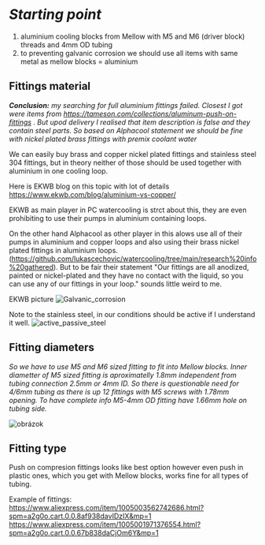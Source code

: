 # *Starting point*

1. aluminium cooling blocks from Mellow with M5 and M6 (driver block) threads and 4mm OD tubing
2. to preventing galvanic corrosion we should use all items with same metal as mellow blocks = aluminium

## Fittings material

***Conclusion:** my searching for full aluminium fittings failed. Closest I got were items from https://tameson.com/collections/aluminum-push-on-fittings . But upod delivery I realised that item description is false and they contain steel parts. So based on Alphacool statement we should be fine with nickel plated brass fittings with premix coolant water*

We can easily buy brass and copper nickel plated fittings and stainless steel 304 fittings, but in theory neither of those should be used together with aluminium in one cooling loop.

Here is EKWB blog on this topic with lot of details https://www.ekwb.com/blog/aluminium-vs-copper/

EKWB as main player in PC watercooling is strct about this, they are even prohibiting to use their pumps in aluminium containing loops.

On the other hand Alphacool as other player in this alows use all of their pumps in aluminium and copper loops and also using their brass nickel plated fittings in aluminium loops. (https://github.com/lukascechovic/watercooling/tree/main/research%20info%20gathered). But to be fair their statement "Our fittings are all anodized, painted or nickel-plated and they have no contact with the liquid, so you can use any of our fittings in your loop." sounds little weird to me.



EKWB picture
![Galvanic_corrosion](https://github.com/lukascechovic/watercooling/assets/12114252/ca4c85e1-87f3-46e5-969b-c8483d84e946)

Note to the stainless steel, in our conditions should be active if I understand it well.
![active_passive_steel](https://github.com/lukascechovic/watercooling/assets/12114252/8e20c115-9d38-43ed-864a-3a504bc31669)

## Fitting diameters

*So we have to use M5 and M6 sized fitting to fit into Mellow blocks. Inner diametter of M5 sized fitting is aproximatelly 1.8mm independent from tubing connection 2.5mm or 4mm ID. So there is questionable need for 4/6mm tubing as there is up 12 fittings with M5 screws with 1.78mm opening. To have complete info M5-4mm OD fitting have 1.66mm hole on tubing side.*

![obrázok](https://github.com/lukascechovic/watercooling/assets/12114252/633d5a14-da8f-4478-9ac8-b5561ffab0f7)

## Fitting type
Push on compresion fittings looks like best option however even push in plastic ones, which you get with Mellow blocks, works fine for all types of tubing.

Example of fittings:
https://www.aliexpress.com/item/1005003562742686.html?spm=a2g0o.cart.0.0.8af938davIDzIX&mp=1
https://www.aliexpress.com/item/1005001971376554.html?spm=a2g0o.cart.0.0.67b838daCjOm6Y&mp=1


